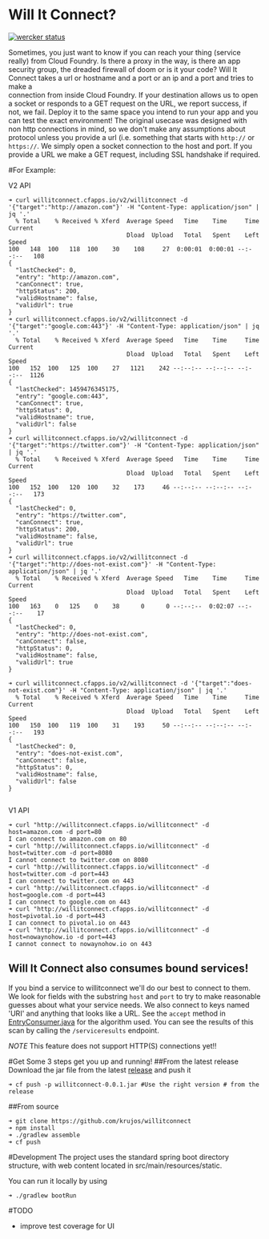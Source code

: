 Will It Connect?
================
[![wercker status](https://app.wercker.com/status/95669acf2b99f3b76662dd01e0696d37/m "wercker status")](https://app.wercker.com/project/bykey/95669acf2b99f3b76662dd01e0696d37)

Sometimes, you just want to know if you can reach your thing (service really)
 from Cloud Foundry. Is there a proxy in the way, is there an app security
 group, the dreaded firewall of doom or is it your code? Will It Connect
 takes a url or hostname and a port or an ip and a port and tries to make a  
 connection from inside Cloud Foundry. If your destination allows us to open 
 a socket or responds to a GET request on the URL, we report success, if not,
 we fail. Deploy it to the same space you intend to run your app and you can 
 test the exact environment! The original usecase was designed with non http 
 connections in mind, so we don't make any assumptions about protocol unless 
 you provide a url (i.e. something that starts with `http://` or `https://`.
 We simply open a socket connection to the host and port. If you provide a 
 URL we make a GET request, including SSL handshake if required.


#For Example:

V2 API
```
➜ curl willitconnect.cfapps.io/v2/willitconnect -d '{"target":"http://amazon.com"}' -H "Content-Type: application/json" | jq '.'
  % Total    % Received % Xferd  Average Speed   Time    Time     Time  Current
                                 Dload  Upload   Total   Spent    Left  Speed
100   148  100   118  100    30    108     27  0:00:01  0:00:01 --:--:--   108
{
  "lastChecked": 0,
  "entry": "http://amazon.com",
  "canConnect": true,
  "httpStatus": 200,
  "validHostname": false,
  "validUrl": true
}
➜ curl willitconnect.cfapps.io/v2/willitconnect -d '{"target":"google.com:443"}' -H "Content-Type: application/json" | jq '.'
  % Total    % Received % Xferd  Average Speed   Time    Time     Time  Current
                                 Dload  Upload   Total   Spent    Left  Speed
100   152  100   125  100    27   1121    242 --:--:-- --:--:-- --:--:--  1126
{
  "lastChecked": 1459476345175,
  "entry": "google.com:443",
  "canConnect": true,
  "httpStatus": 0,
  "validHostname": true,
  "validUrl": false
}
➜ curl willitconnect.cfapps.io/v2/willitconnect -d '{"target":"https://twitter.com"}' -H "Content-Type: application/json" | jq '.'
  % Total    % Received % Xferd  Average Speed   Time    Time     Time  Current
                                 Dload  Upload   Total   Spent    Left  Speed
100   152  100   120  100    32    173     46 --:--:-- --:--:-- --:--:--   173
{
  "lastChecked": 0,
  "entry": "https://twitter.com",
  "canConnect": true,
  "httpStatus": 200,
  "validHostname": false,
  "validUrl": true
}
➜ curl willitconnect.cfapps.io/v2/willitconnect -d '{"target":"http://does-not-exist.com"}' -H "Content-Type: application/json" | jq '.'
  % Total    % Received % Xferd  Average Speed   Time    Time     Time  Current
                                 Dload  Upload   Total   Spent    Left  Speed
100   163    0   125    0    38      0      0 --:--:--  0:02:07 --:--:--    17
{
  "lastChecked": 0,
  "entry": "http://does-not-exist.com",
  "canConnect": false,
  "httpStatus": 0,
  "validHostname": false,
  "validUrl": true
}

➜ curl willitconnect.cfapps.io/v2/willitconnect -d '{"target":"does-not-exist.com"}' -H "Content-Type: application/json" | jq '.'
  % Total    % Received % Xferd  Average Speed   Time    Time     Time  Current
                                 Dload  Upload   Total   Spent    Left  Speed
100   150  100   119  100    31    193     50 --:--:-- --:--:-- --:--:--   193
{
  "lastChecked": 0,
  "entry": "does-not-exist.com",
  "canConnect": false,
  "httpStatus": 0,
  "validHostname": false,
  "validUrl": false
}


```

V1 API
```
➜ curl "http://willitconnect.cfapps.io/willitconnect" -d host=amazon.com -d port=80
I can connect to amazon.com on 80
➜ curl "http://willitconnect.cfapps.io/willitconnect" -d host=twitter.com -d port=8080
I cannot connect to twitter.com on 8080
➜ curl "http://willitconnect.cfapps.io/willitconnect" -d host=twitter.com -d port=443
I can connect to twitter.com on 443
➜ curl "http://willitconnect.cfapps.io/willitconnect" -d host=google.com -d port=443
I can connect to google.com on 443
➜ curl "http://willitconnect.cfapps.io/willitconnect" -d host=pivotal.io -d port=443
I can connect to pivotal.io on 443
➜ curl "http://willitconnect.cfapps.io/willitconnect" -d host=nowaynohow.io -d port=443
I cannot connect to nowaynohow.io on 443
```

## Will It Connect also consumes bound services!
If you bind a service to willitconnect we'll do our best to connect to them. We
look for fields with the substring `host` and `port` to try to make reasonable guesses
about what your service needs. We also connect to keys named 'URI' and anything
that looks like a URL. See the `accept` method in [EntryConsumer.java](src/main/java/willitconnect/service/util/EntryConsumer.java)
for the algorithm used. You can see the results of this scan by calling the
`/serviceresults` endpoint.

*NOTE* This feature does not support HTTP(S) connections yet!!


#Get Some
3 steps get you up and running!
##From the latest release
Download the jar file from the latest [release](https://github.com/krujos/willitconnect/releases)
and push it

```
➜ cf push -p willitconnect-0.0.1.jar #Use the right version # from the release
```

##From source

```
➜ git clone https://github.com/krujos/willitconnect
➜ npm install
➜ ./gradlew assemble
➜ cf push
```

#Development
The project uses the standard spring boot directory structure, with web content located
in src/main/resources/static.

You can run it locally by using
```
➜ ./gradlew bootRun
```

#TODO
* improve test coverage for UI

